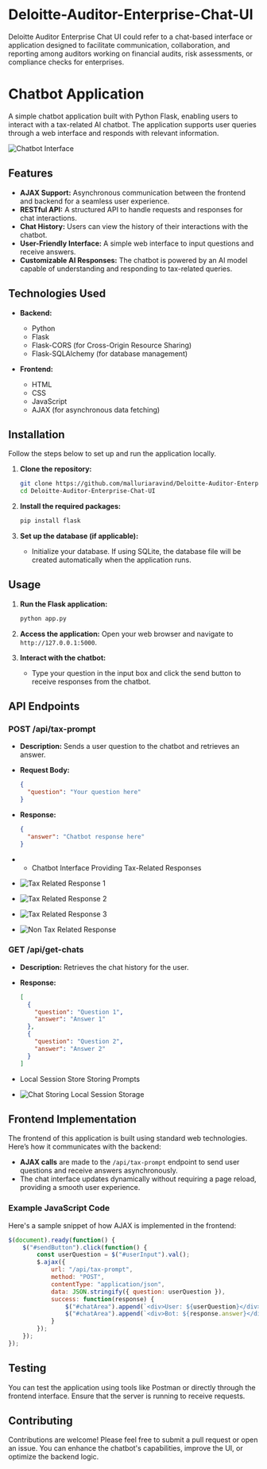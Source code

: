 # Deloitte-Auditor-Enterprise-Chat-UI
Deloitte Auditor Enterprise Chat UI could refer to a chat-based interface or application designed to facilitate communication, collaboration, and reporting among auditors working on financial audits, risk assessments, or compliance checks for enterprises.

# Chatbot Application

A simple chatbot application built with Python Flask, enabling users to interact with a tax-related AI chatbot. The application supports user queries through a web interface and responds with relevant information. 

![Chatbot Interface](output/chatbot_interface.png)  

## Features

- **AJAX Support:** Asynchronous communication between the frontend and backend for a seamless user experience.
- **RESTful API:** A structured API to handle requests and responses for chat interactions.
- **Chat History:** Users can view the history of their interactions with the chatbot.
- **User-Friendly Interface:** A simple web interface to input questions and receive answers.
- **Customizable AI Responses:** The chatbot is powered by an AI model capable of understanding and responding to tax-related queries.

## Technologies Used

- **Backend:**
  - Python
  - Flask
  - Flask-CORS (for Cross-Origin Resource Sharing)
  - Flask-SQLAlchemy (for database management)
  
- **Frontend:**
  - HTML
  - CSS
  - JavaScript
  - AJAX (for asynchronous data fetching)

## Installation

Follow the steps below to set up and run the application locally.

1. **Clone the repository:**

   ```bash
   git clone https://github.com/malluriaravind/Deloitte-Auditor-Enterprise-Chat-UI.git
   cd Deloitte-Auditor-Enterprise-Chat-UI
   ```


2. **Install the required packages:**

   ```bash
   pip install flask
   ```

4. **Set up the database (if applicable):**
   - Initialize your database. If using SQLite, the database file will be created automatically when the application runs.

## Usage

1. **Run the Flask application:**

   ```bash
   python app.py
   ```

2. **Access the application:**
   Open your web browser and navigate to `http://127.0.0.1:5000`.

3. **Interact with the chatbot:**
   - Type your question in the input box and click the send button to receive responses from the chatbot.

## API Endpoints

### POST /api/tax-prompt

- **Description:** Sends a user question to the chatbot and retrieves an answer.
- **Request Body:**
  
  ```json
  {
    "question": "Your question here"
  }
  ```
- **Response:**
  
  ```json
  {
    "answer": "Chatbot response here"
  }
  ```
- - Chatbot Interface Providing Tax-Related Responses
- ![Tax Related Response 1](output/tax-related-response-1.png)  
- ![Tax Related Response 2](output/tax-related-response-2.png)  
- ![Tax Related Response 3](output/tax-related-response-3.png)  
- ![Non Tax Related Response](output/non-tax-related-response.png)  

### GET /api/get-chats

- **Description:** Retrieves the chat history for the user.
- **Response:**

  ```json
  [
    {
      "question": "Question 1",
      "answer": "Answer 1"
    },
    {
      "question": "Question 2",
      "answer": "Answer 2"
    }
  ]
  ```
- Local Session Store Storing Prompts
- ![Chat Storing Local Session Storage](output/local-session-store.png)  


## Frontend Implementation

The frontend of this application is built using standard web technologies. Here’s how it communicates with the backend:

- **AJAX calls** are made to the `/api/tax-prompt` endpoint to send user questions and receive answers asynchronously.
- The chat interface updates dynamically without requiring a page reload, providing a smooth user experience.

### Example JavaScript Code

Here's a sample snippet of how AJAX is implemented in the frontend:

```javascript
$(document).ready(function() {
    $("#sendButton").click(function() {
        const userQuestion = $("#userInput").val();
        $.ajax({
            url: "/api/tax-prompt",
            method: "POST",
            contentType: "application/json",
            data: JSON.stringify({ question: userQuestion }),
            success: function(response) {
                $("#chatArea").append(`<div>User: ${userQuestion}</div>`);
                $("#chatArea").append(`<div>Bot: ${response.answer}</div>`);
            }
        });
    });
});
```

## Testing

You can test the application using tools like Postman or directly through the frontend interface. Ensure that the server is running to receive requests.

## Contributing

Contributions are welcome! Please feel free to submit a pull request or open an issue. You can enhance the chatbot's capabilities, improve the UI, or optimize the backend logic.

